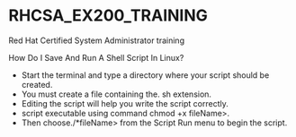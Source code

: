# RHCSA_EX200_TRAINING

Red Hat Certified System Administrator training

How Do I Save And Run A Shell Script In Linux?

- Start the terminal and type a directory where your script should be created.
- You must create a file containing the. sh extension.
- Editing the script will help you write the script correctly.
- script executable using command chmod +x fileName>.
- Then choose./*fileName> from the Script Run menu to begin the script.
